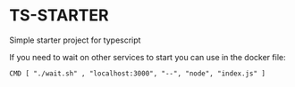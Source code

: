 # TS-STARTER

Simple starter project for typescript

If you need to wait on other services to start you can use in the docker file:

```
CMD [ "./wait.sh" , "localhost:3000", "--", "node", "index.js" ]
```
